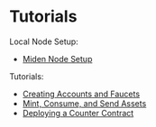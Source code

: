 # Tutorials

Local Node Setup:
- [Miden Node Setup](./miden_node_setup_tutorial.md)

Tutorials:
- [Creating Accounts and Faucets](./create_deploy_tutorial.md)
- [Mint, Consume, and Send Assets](./mint_consume_send_tutorial.md)
- [Deploying a Counter Contract](./deploying_counter_contract.md)